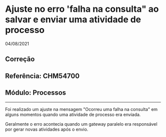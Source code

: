 # Ajuste no erro 'falha na consulta" ao salvar e enviar uma atividade de processo
04/08/2021
## Correção
## Referência: CHM54700
## Módulo: Processos
***

Foi realizado um ajuste na mensagem "Ocorreu uma falha na consulta" em alguns momentos quando uma atividade de processo era enviada.

Geralmente o erro acontecia quando um gateway paralelo era responsável por gerar novas atividades após o envio.
